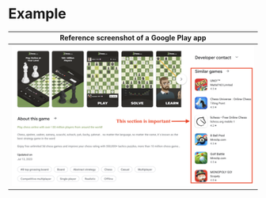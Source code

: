 # Example

| Reference screenshot of a Google Play app |
| ----------------------------------------- |
| <img src = "../../docs/google_play.png">  |

